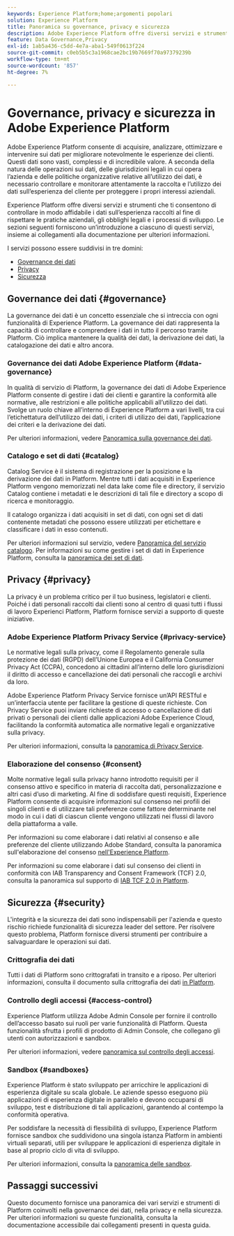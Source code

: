 ```yaml
---
keywords: Experience Platform;home;argomenti popolari
solution: Experience Platform
title: Panoramica su governance, privacy e sicurezza
description: Adobe Experience Platform offre diversi servizi e strumenti che ti consentono di controllare in modo affidabile i dati delle esperienze raccolte al fine di rispettare le pratiche aziendali, gli obblighi legali e il processo di sviluppo.
feature: Data Governance,Privacy
exl-id: 1ab5a436-c5dd-4e7a-aba1-549f0613f224
source-git-commit: c0eb5b5c3a1968cae2bc19b7669f70a97379239b
workflow-type: tm+mt
source-wordcount: '857'
ht-degree: 7%

---
```


# Governance, privacy e sicurezza in Adobe Experience Platform

Adobe Experience Platform consente di acquisire, analizzare, ottimizzare e intervenire sui dati per migliorare notevolmente le esperienze dei clienti. Questi dati sono vasti, complessi e di incredibile valore. A seconda della natura delle operazioni sui dati, delle giurisdizioni legali in cui opera l’azienda e delle politiche organizzative relative all’utilizzo dei dati, è necessario controllare e monitorare attentamente la raccolta e l’utilizzo dei dati sull’esperienza del cliente per proteggere i propri interessi aziendali.

Experience Platform offre diversi servizi e strumenti che ti consentono di controllare in modo affidabile i dati sull’esperienza raccolti al fine di rispettare le pratiche aziendali, gli obblighi legali e i processi di sviluppo. Le sezioni seguenti forniscono un’introduzione a ciascuno di questi servizi, insieme ai collegamenti alla documentazione per ulteriori informazioni.

I servizi possono essere suddivisi in tre domini:

* [Governance dei dati](#governance)
* [Privacy](#privacy)
* [Sicurezza](#security)

## Governance dei dati {#governance}

La governance dei dati è un concetto essenziale che si intreccia con ogni funzionalità di Experience Platform. La governance dei dati rappresenta la capacità di controllare e comprendere i dati in tutto il percorso tramite Platform. Ciò implica mantenere la qualità dei dati, la derivazione dei dati, la catalogazione dei dati e altro ancora.

### Governance dei dati Adobe Experience Platform {#data-governance}

In qualità di servizio di Platform, la governance dei dati di Adobe Experience Platform consente di gestire i dati dei clienti e garantire la conformità alle normative, alle restrizioni e alle politiche applicabili all’utilizzo dei dati. Svolge un ruolo chiave all’interno di Experience Platform a vari livelli, tra cui l’etichettatura dell’utilizzo dei dati, i criteri di utilizzo dei dati, l’applicazione dei criteri e la derivazione dei dati.

Per ulteriori informazioni, vedere [Panoramica sulla governance dei dati](../../data-governance/home.md).

### Catalogo e set di dati {#catalog}

Catalog Service è il sistema di registrazione per la posizione e la derivazione dei dati in Platform. Mentre tutti i dati acquisiti in Experience Platform vengono memorizzati nel data lake come file e directory, il servizio Catalog contiene i metadati e le descrizioni di tali file e directory a scopo di ricerca e monitoraggio.

Il catalogo organizza i dati acquisiti in set di dati, con ogni set di dati contenente metadati che possono essere utilizzati per etichettare e classificare i dati in esso contenuti.

Per ulteriori informazioni sul servizio, vedere [Panoramica del servizio catalogo](../../catalog/home.md). Per informazioni su come gestire i set di dati in Experience Platform, consulta la [panoramica dei set di dati](../../catalog/datasets/overview.md).

## Privacy {#privacy}

La privacy è un problema critico per il tuo business, legislatori e clienti. Poiché i dati personali raccolti dai clienti sono al centro di quasi tutti i flussi di lavoro Experienci Platform, Platform fornisce servizi a supporto di queste iniziative.

### Adobe Experience Platform Privacy Service {#privacy-service}

Le normative legali sulla privacy, come il Regolamento generale sulla protezione dei dati (RGPD) dell’Unione Europea e il California Consumer Privacy Act (CCPA), concedono ai cittadini all’interno delle loro giurisdizioni il diritto di accesso e cancellazione dei dati personali che raccogli e archivi da loro.

Adobe Experience Platform Privacy Service fornisce un’API RESTful e un’interfaccia utente per facilitare la gestione di queste richieste. Con Privacy Service puoi inviare richieste di accesso o cancellazione di dati privati o personali dei clienti dalle applicazioni Adobe Experience Cloud, facilitando la conformità automatica alle normative legali e organizzative sulla privacy.

Per ulteriori informazioni, consulta la [panoramica di Privacy Service](../../privacy-service/home.md).

### Elaborazione del consenso {#consent}

Molte normative legali sulla privacy hanno introdotto requisiti per il consenso attivo e specifico in materia di raccolta dati, personalizzazione e altri casi d’uso di marketing. Al fine di soddisfare questi requisiti, Experience Platform consente di acquisire informazioni sul consenso nei profili dei singoli clienti e di utilizzare tali preferenze come fattore determinante nel modo in cui i dati di ciascun cliente vengono utilizzati nei flussi di lavoro della piattaforma a valle.

Per informazioni su come elaborare i dati relativi al consenso e alle preferenze del cliente utilizzando Adobe Standard, consulta la panoramica sull&#39;elaborazione del consenso [nell&#39;Experience Platform](./consent/adobe/overview.md).

Per informazioni su come elaborare i dati sul consenso dei clienti in conformità con IAB Transparency and Consent Framework (TCF) 2.0, consulta la panoramica sul supporto di [IAB TCF 2.0 in Platform](./consent/iab/overview.md).

## Sicurezza {#security}

L&#39;integrità e la sicurezza dei dati sono indispensabili per l&#39;azienda e questo rischio richiede funzionalità di sicurezza leader del settore. Per risolvere questo problema, Platform fornisce diversi strumenti per contribuire a salvaguardare le operazioni sui dati.

### Crittografia dei dati

Tutti i dati di Platform sono crittografati in transito e a riposo. Per ulteriori informazioni, consulta il documento sulla crittografia dei dati [ in Platform](./encryption.md).

### Controllo degli accessi {#access-control}

Experience Platform utilizza Adobe Admin Console per fornire il controllo dell’accesso basato sui ruoli per varie funzionalità di Platform. Questa funzionalità sfrutta i profili di prodotto di Admin Console, che collegano gli utenti con autorizzazioni e sandbox.

Per ulteriori informazioni, vedere [panoramica sul controllo degli accessi](../../access-control/home.md).

### Sandbox {#sandboxes}

Experience Platform è stato sviluppato per arricchire le applicazioni di esperienza digitale su scala globale. Le aziende spesso eseguono più applicazioni di esperienza digitale in parallelo e devono occuparsi di sviluppo, test e distribuzione di tali applicazioni, garantendo al contempo la conformità operativa.

Per soddisfare la necessità di flessibilità di sviluppo, Experience Platform fornisce sandbox che suddividono una singola istanza Platform in ambienti virtuali separati, utili per sviluppare le applicazioni di esperienza digitale in base al proprio ciclo di vita di sviluppo.

Per ulteriori informazioni, consulta la [panoramica delle sandbox](../../sandboxes/home.md).

## Passaggi successivi

Questo documento fornisce una panoramica dei vari servizi e strumenti di Platform coinvolti nella governance dei dati, nella privacy e nella sicurezza. Per ulteriori informazioni su queste funzionalità, consulta la documentazione accessibile dai collegamenti presenti in questa guida.
